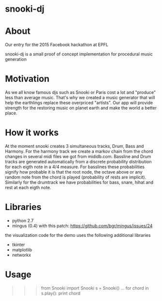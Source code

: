 snooki-dj
=========

# About

Our entry for the 2015 Facebook hackathon at EPFL

snooki-dj is a small proof of concept implementation for procedural music
generation

# Motivation

As we all know famous djs such as Snooki or Paris cost a lot and "produce" less than
average music. That's why we created a music generator that will help the earthlings
replace these overpriced "artists". Our app will provide strength for the
restoring music on planet earth and make the world a better place.

# How it works

At the moment snooki creates 3 simultaneous tracks, Drum, Bass and Harmony. For the harmony
track we create a markov chain from the chord changes in several midi files
we got from mididb.com. Bassline and Drum tracks are generated automatically from
a discrete probability distribution for each eigth note in a 4/4 measure.
For basslines these probabilities signify how probable it is that the root node,
the octave above or any random note from the chord is played (probability of rests are implicit). 
Similarly for the drumtrack we have probabilities for bass, snare, hihat and rest
at each eigth note.

# Libraries

* python 2.7
* mingus (0.4) with this patch: https://github.com/bgr/mingus/issues/24

the visualization code for the demo uses the following additional libraries

* tkinter
* matplotlib
* networkx

# Usage

>>> from Snooki import Snooki
>>> s = Snooki()
...
>>> for chord in s.play():
        print chord
